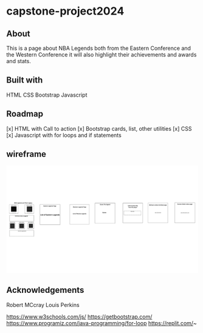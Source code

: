 # capstone-project2024

## About
This is a page about NBA Legends both from the Eastern Conference and the Western Conference
it will also highlight their achievements and awards and stats.

## Built with
HTML
CSS 
Bootstrap 
Javascript


## Roadmap

[x] HTML with Call to action
[x] Bootstrap cards, list, other utilities
[x] CSS
[x] Javascript with for loops and if statements

## wireframe
![wirframe](wireframe.png)





## Acknowledgements
Robert MCcray
Louis Perkins

https://www.w3schools.com/js/
https://getbootstrap.com/
https://www.programiz.com/java-programming/for-loop
https://replit.com/~